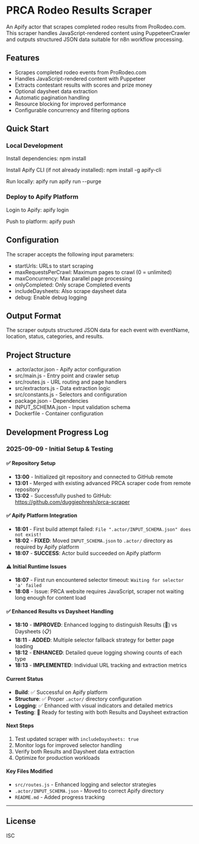# PRCA Rodeo Results Scraper

An Apify actor that scrapes completed rodeo results from ProRodeo.com. This scraper handles JavaScript-rendered content using PuppeteerCrawler and outputs structured JSON data suitable for n8n workflow processing.

## Features

- Scrapes completed rodeo events from ProRodeo.com
- Handles JavaScript-rendered content with Puppeteer
- Extracts contestant results with scores and prize money
- Optional daysheet data extraction
- Automatic pagination handling
- Resource blocking for improved performance
- Configurable concurrency and filtering options

## Quick Start

### Local Development

Install dependencies:
npm install

Install Apify CLI (if not already installed):
npm install -g apify-cli

Run locally:
apify run
apify run --purge

### Deploy to Apify Platform

Login to Apify:
apify login

Push to platform:
apify push

## Configuration

The scraper accepts the following input parameters:
- startUrls: URLs to start scraping
- maxRequestsPerCrawl: Maximum pages to crawl (0 = unlimited)
- maxConcurrency: Max parallel page processing
- onlyCompleted: Only scrape Completed events
- includeDaysheets: Also scrape daysheet data
- debug: Enable debug logging

## Output Format

The scraper outputs structured JSON data for each event with eventName, location, status, categories, and results.

## Project Structure

- .actor/actor.json - Apify actor configuration
- src/main.js - Entry point and crawler setup
- src/routes.js - URL routing and page handlers
- src/extractors.js - Data extraction logic
- src/constants.js - Selectors and configuration
- package.json - Dependencies
- INPUT_SCHEMA.json - Input validation schema
- Dockerfile - Container configuration

## Development Progress Log

### 2025-09-09 - Initial Setup & Testing

#### ✅ Repository Setup
- **13:00** - Initialized git repository and connected to GitHub remote
- **13:01** - Merged with existing advanced PRCA scraper code from remote repository
- **13:02** - Successfully pushed to GitHub: https://github.com/duggiephresh/prca-scraper

#### ✅ Apify Platform Integration  
- **18:01** - First build attempt failed: `File ".actor/INPUT_SCHEMA.json" does not exist!`
- **18:02** - **FIXED**: Moved `INPUT_SCHEMA.json` to `.actor/` directory as required by Apify platform
- **18:07** - **SUCCESS**: Actor build succeeded on Apify platform

#### ⚠️ Initial Runtime Issues
- **18:07** - First run encountered selector timeout: `Waiting for selector 'a' failed`
- **18:08** - Issue: PRCA website requires JavaScript, scraper not waiting long enough for content load

#### ✅ Enhanced Results vs Daysheet Handling
- **18:10** - **IMPROVED**: Enhanced logging to distinguish Results (🎯) vs Daysheets (📋)
- **18:11** - **ADDED**: Multiple selector fallback strategy for better page loading
- **18:12** - **ENHANCED**: Detailed queue logging showing counts of each type
- **18:13** - **IMPLEMENTED**: Individual URL tracking and extraction metrics

#### Current Status
- **Build**: ✅ Successful on Apify platform
- **Structure**: ✅ Proper `.actor/` directory configuration
- **Logging**: ✅ Enhanced with visual indicators and detailed metrics
- **Testing**: 🔄 Ready for testing with both Results and Daysheet extraction

#### Next Steps
1. Test updated scraper with `includeDaysheets: true`
2. Monitor logs for improved selector handling
3. Verify both Results and Daysheet data extraction
4. Optimize for production workloads

#### Key Files Modified
- `src/routes.js` - Enhanced logging and selector strategies
- `.actor/INPUT_SCHEMA.json` - Moved to correct Apify directory
- `README.md` - Added progress tracking

---

## License

ISC
